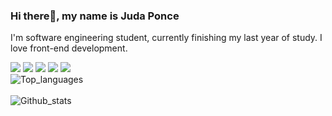 ### Hi there👋, my name is Juda Ponce
I'm software engineering student, currently finishing my last year of study. I love front-end development.


<img src= "https://img.shields.io/badge/-JAVASCRIPT-F7DF1E?logo=javascript&logoColor=fff"/> <img src = "https://img.shields.io/badge/-REACT-61DAFB?logo=react&logoColor=fff"/> <img src = "https://img.shields.io/badge/-CSS-1572B6?logo=css&logoColor=fff"/> <img src ="https://img.shields.io/badge/-HTML-E34F26?logo=html&logoColor=fff"/> <img src="https://img.shields.io/badge/-C++-00599C?logo=c++&logoColor=fff"/>
<br>
![Top_languages](https://github-readme-stats.vercel.app/api/top-langs/?username=judaaaron&layout=compact&langs_count=8&theme=dark)
<br>
<br>
![Github_stats](https://github-readme-stats.vercel.app/api?username=judaaaron&show_icons=true&theme=dark)
<!--
**judaaaron/judaaaron** is a ✨ _special_ ✨ repository because its `README.md` (this file) appears on your GitHub profile.

Here are some ideas to get you started:

- 🔭 I’m currently working on ...
- 🌱 I’m currently learning ...
- 👯 I’m looking to collaborate on ...
- 🤔 I’m looking for help with ...
- 💬 Ask me about ...
- 📫 How to reach me: ...
- 😄 Pronouns: ...
- ⚡ Fun fact: ...
-->

